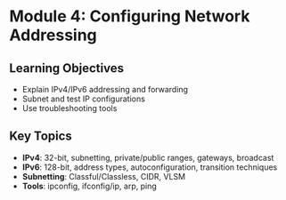 # Module 4: Configuring Network Addressing

## Learning Objectives
- Explain IPv4/IPv6 addressing and forwarding
- Subnet and test IP configurations
- Use troubleshooting tools

## Key Topics
- **IPv4**: 32-bit, subnetting, private/public ranges, gateways, broadcast
- **IPv6**: 128-bit, address types, autoconfiguration, transition techniques
- **Subnetting**: Classful/Classless, CIDR, VLSM
- **Tools**: ipconfig, ifconfig/ip, arp, ping

